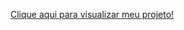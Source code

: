 <a href='https://dannyelgalvao.github.io/projeto-android/' target='_blank'>Clique aqui para visualizar meu projeto!</a>
